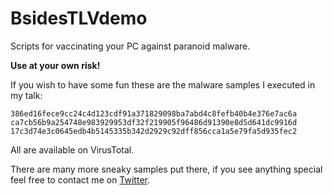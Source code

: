 # BsidesTLVdemo
Scripts for vaccinating your PC against paranoid malware.

**Use at your own risk!**

If you wish to have some fun these are the malware samples I executed in my talk:
```
386ed16fece9cc24c4d123cdf91a371829098ba7abd4c8fefb40b4e376e7ac6a
ca7cb56b9a254748e983929953df32f219905f96486d91390e8d5d641dc9916d
17c3d74e3c0645edb4b5145335b342d2929c92dff856cca1a5e79fa5d935fec2
```
All are available on VirusTotal.

There are many more sneaky samples put there, if you see anything special feel free to contact me on [Twitter](https://twitter.com/Gal_B1t).
